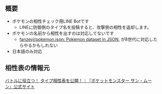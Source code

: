 ## 概要

* ポケモンの相性チェック用LINE Botです
  - LINEに防御側のタイプ名を投稿すると、攻撃側の相性を返却します。
* ポケモンの名前から相性を出すのは対応してないです
  - [fanzeyi/pokemon\.json: Pokemon dataset in JSON\.](https://github.com/fanzeyi/pokemon.json) が8世代に対応したらやるかもしれない
* 日本語のみ対応

## 相性表の情報元

[バトルに役立つ！ タイプ相性表を公開！｜『ポケットモンスター サン・ムーン』公式サイト](https://www.pokemon.co.jp/ex/sun_moon/fight/161215_01.html)